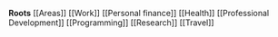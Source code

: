 **Roots**
[[Areas]]
[[Work]]
[[Personal finance]]
[[Health]]
[[Professional Development]]
[[Programming]]
[[Research]]
[[Travel]]